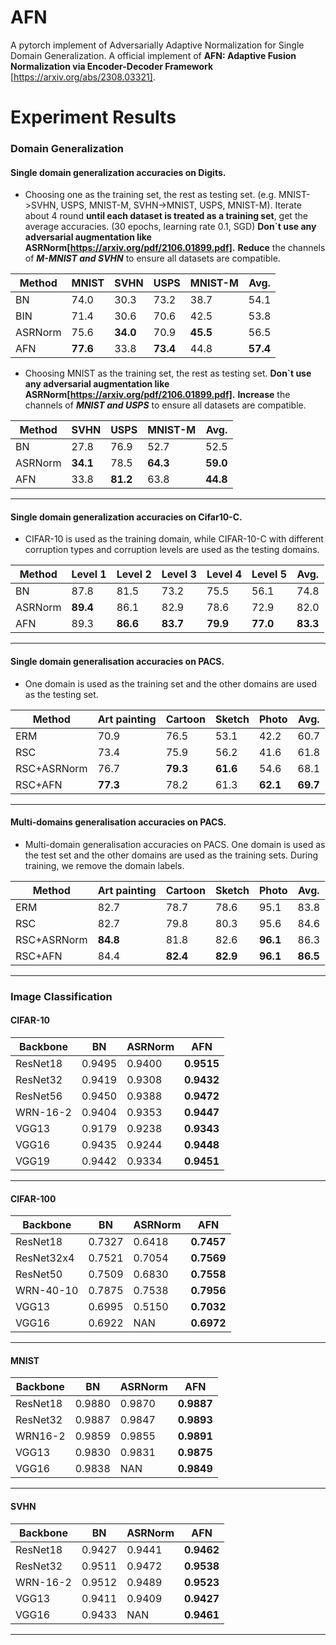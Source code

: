 # AFN
A pytorch implement of Adversarially Adaptive Normalization for Single Domain Generalization.
A official implement of **AFN: Adaptive Fusion Normalization via Encoder-Decoder Framework** [https://arxiv.org/abs/2308.03321].

# Experiment Results
### Domain Generalization

#### Single domain generalization accuracies on Digits.  
- Choosing one as the training set, the rest as testing set. (e.g. MNIST->SVHN, USPS, MNIST-M, SVHN->MNIST, USPS, MNIST-M). Iterate about 4 round **until each dataset is treated as a training set**, get the average accuracies. (30 epochs, learning rate 0.1, SGD)
**Don`t use any adversarial augmentation like ASRNorm[https://arxiv.org/pdf/2106.01899.pdf].** **Reduce** the channels of ***M-MNIST and SVHN*** to ensure all datasets are compatible.

|  Method | MNIST  |  SVHN |  USPS |  MNIST-M | Avg.  |
| ------------ | ------------ | ------------ | ------------ | ------------ | ------------ |
| BN  | 74.0  | 30.3  | 73.2  | 38.7  | 54.1  |
|  BIN |  71.4 |  30.6 |  70.6 |  42.5 |  53.8 |
|  ASRNorm | 75.6  | **34.0**  | 70.9  | **45.5**  | 56.5  |
|  AFN | **77.6**  | 33.8  | **73.4**  | 44.8  | **57.4**  |


- Choosing MNIST as the training set, the rest as testing set. **Don`t use any adversarial augmentation like ASRNorm[https://arxiv.org/pdf/2106.01899.pdf].** **Increase** the channels of ***MNIST and USPS*** to ensure all datasets are compatible.


|  Method |  SVHN |  USPS |  MNIST-M | Avg.  |
| ------------ | ------------ | ------------ | ------------ | ------------ |
|  BN  | 27.8| 76.9| 52.7| 52.5| 
|  ASRNorm  |**34.1**| 78.5| **64.3**| **59.0**| 
|  AFN  | 33.8| **81.2**| 63.8| **44.8**| 

------------
#### Single domain generalization accuracies on Cifar10-C.
- CIFAR-10 is used as the training domain, while CIFAR-10-C with 
different corruption types and corruption levels are used as the testing 
domains.

|   Method| Level 1  | Level 2  | Level 3   | Level 4  | Level 5   |  Avg. |
| ------------ | ------------ | ------------ | ------------ | ------------ | ------------ | ------------ |
|  BN |  87.8 | 81.5  | 73.2  | 75.5  | 56.1  | 74.8  |
|   ASRNorm|  **89.4** | 86.1  | 82.9  | 78.6  | 72.9  | 82.0  |
|   AFN| 89.3  |**86.6**   |**83.7**   | **79.9**  | **77.0**  | **83.3**  |

------------

#### Single domain generalisation accuracies on PACS. 
- One domain is used as the training set and the other domains are used as the testing set.

|   Method|  Art painting | Cartoon  | Sketch  | Photo  |  Avg. |
| ------------ | ------------ | ------------ | ------------ | ------------ | ------------ |
|  ERM | 70.9  | 76.5  | 53.1  |  42.2 |  60.7 |
| RSC  |  73.4 |  75.9 | 56.2  | 41.6  | 61.8  |
|  RSC+ASRNorm | 76.7  | **79.3**  | **61.6**  | 54.6  | 68.1  |
|  RSC+AFN | **77.3**  | 78.2  | 61.3  | **62.1**  | **69.7**  |


------------
#### Multi-domains generalisation accuracies on PACS. 
- Multi-domain generalisation accuracies on PACS. One domain is used as the test set and the other domains are used as the training sets. During training, we remove the domain labels.

|   Method|  Art painting | Cartoon  | Sketch  | Photo  |  Avg. |
| ------------ | ------------ | ------------ | ------------ | ------------ | ------------ |
|  ERM | 82.7  | 78.7  | 78.6  |  95.1 |  83.8 |
| RSC  |  82.7 |  79.8 | 80.3  | 95.6  | 84.6  |
|  RSC+ASRNorm | **84.8** | 81.8 | 82.6  | **96.1**  | 86.3  |
|  RSC+AFN | 84.4  | **82.4** | **82.9** | **96.1**  | **86.5**  |

------------


### Image Classification

#### CIFAR-10
|  Backbone | BN  | ASRNorm  | AFN  |
| ------------ | ------------ | ------------ | ------------ |
|ResNet18   | 0.9495  | 0.9400  | **0.9515**  |
|ResNet32 | 0.9419  | 0.9308  | **0.9432**  |
|ResNet56 | 0.9450  | 0.9388  | **0.9472**  |
| WRN-16-2  | 0.9404  | 0.9353  | **0.9447**  |
| VGG13  |  0.9179 |  0.9238 | **0.9343**  |
| VGG16  | 0.9435  | 0.9244  | **0.9448**  |
| VGG19  | 0.9442  | 0.9334  | **0.9451**  |


------------

#### CIFAR-100
|  Backbone | BN  | ASRNorm  | AFN  |
| ------------ | ------------ | ------------ | ------------ |
|ResNet18   | 0.7327  | 0.6418  | **0.7457**  |
|ResNet32x4 | 0.7521  | 0.7054  | **0.7569**  |
|ResNet50 | 0.7509  | 0.6830  | **0.7558**  |
| WRN-40-10  | 0.7875  | 0.7538  | **0.7956**  |
| VGG13  |  0.6995 |  0.5150 | **0.7032**  |
| VGG16  | 0.6922  | NAN  | **0.6972**  |

------------

#### MNIST
|  Backbone | BN  | ASRNorm  | AFN  |
| ------------ | ------------ | ------------ | ------------ |
|ResNet18   | 0.9880  | 0.9870  | **0.9887**  |
|ResNet32 | 0.9887  | 0.9847  | **0.9893**  |
|WRN16-2 | 0.9859  | 0.9855  | **0.9891**  |
| VGG13  |  0.9830 |  0.9831 | **0.9875**  |
| VGG16  | 0.9838  | NAN  | **0.9849**  |


------------

#### SVHN
|  Backbone | BN  | ASRNorm  | AFN  |
| ------------ | ------------ | ------------ | ------------ |
|ResNet18   | 0.9427  | 0.9441  | **0.9462**  |
|ResNet32| 0.9511  | 0.9472 | **0.9538**  |
| WRN-16-2  | 0.9512  | 0.9489 | **0.9523**  |
| VGG13  |  0.9411 |  0.9409 | **0.9427**  |
| VGG16  | 0.9433  | NAN  | **0.9461**  |

------------















